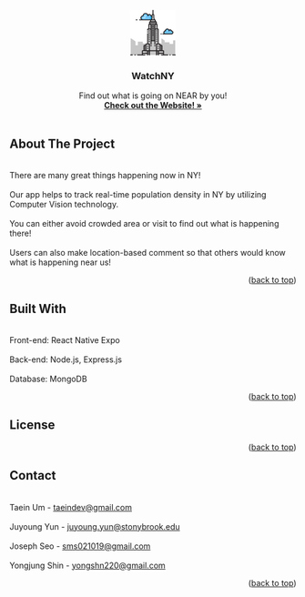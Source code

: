 


<!-- PROJECT LOGO -->
<br />
<div align="center">
  <a href="https://near.org/">
    <img src="front-end/images/building.png" alt="Logo" width="80" height="80">
  </a>

  <h3 align="center">WatchNY</h3>

  <p align="center">
    Find out what is going on NEAR by you!
    <br />
    <a href="https://taikai.network/hackbox/hackathons/HackoweenCivicTech"><strong>Check out the Website! »</strong></a>
    <br />
    <br />
  </p>
</div>


<!-- ABOUT THE PROJECT -->
## About The Project

<!-- [![Product Name Screen Shot][product-screenshot]](https://example.com) -->

<br>There are many great things happening now in NY!</br>
<br>Our app helps to track real-time population density in NY by utilizing Computer Vision technology.</br>
<br>You can either avoid crowded area or visit to find out what is happening there!</br>
<br>Users can also make location-based comment so that others would know what is happening near us!</br>


<p align="right">(<a href="#readme-top">back to top</a>)</p>


<!-- Built With -->
## Built With
<br>Front-end: React Native Expo</br>
<br>Back-end: Node.js, Express.js</br>
<br>Database: MongoDB</br>

<p align="right">(<a href="#readme-top">back to top</a>)</p>



<!-- LICENSE -->
## License

<p align="right">(<a href="#readme-top">back to top</a>)</p>



<!-- CONTACT -->
## Contact

<br>Taein Um - taeindev@gmail.com</br>
<br>Juyoung Yun - juyoung.yun@stonybrook.edu</br>
<br>Joseph Seo - sms021019@gmail.com</br>
<br>Yongjung Shin - yongshn220@gmail.com</br>

<p align="right">(<a href="#readme-top">back to top</a>)</p>
